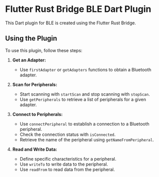 # Flutter Rust Bridge BLE Dart Plugin

This Dart plugin for BLE is created using the Flutter Rust Bridge.

## Using the Plugin

To use this plugin, follow these steps:

1. **Get an Adapter:**
    - Use `firstAdapter` or `getAdapters` functions to obtain a Bluetooth adapter.

2. **Scan for Peripherals:**
    - Start scanning with `startScan` and stop scanning with `stopScan`.
    - Use `getPeripherals` to retrieve a list of peripherals for a given adapter.

3. **Connect to Peripherals:**
    - Use `connectPeripheral` to establish a connection to a Bluetooth peripheral.
    - Check the connection status with `isConnected`.
    - Retrieve the name of the peripheral using `getNameFromPeripheral`.

4. **Read and Write Data:**
    - Define specific characteristics for a peripheral.
    - Use `writeTo` to write data to the peripheral.
    - Use `readFrom` to read data from the peripheral.
